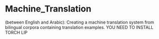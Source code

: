# Machine_Translation
 (between English and Arabic): Creating a machine translation system from bilingual corpora containing translation examples.   YOU NEED TO INSTALL TORCH LIP
